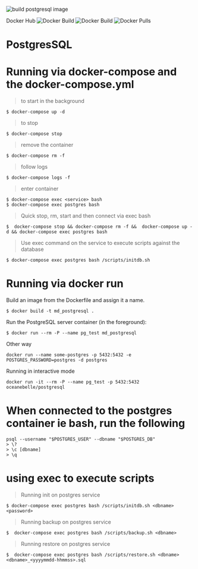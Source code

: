 ![build postgresql image](https://github.com/oceanebelle/docker/workflows/build%20postgresql%20image/badge.svg)


Docker Hub
![Docker Build](https://img.shields.io/docker/cloud/automated/oceanebelle/postgresql)
![Docker Build](https://img.shields.io/docker/cloud/build/oceanebelle/postgresql)
![Docker Pulls](https://img.shields.io/docker/pulls/oceanebelle/postgresql)


# PostgresSQL

# Running via docker-compose and the docker-compose.yml

> to start in the background
```
$ docker-compose up -d
```

> to stop 
```
$ docker-compose stop
```

> remove the container
```
$ docker-compose rm -f
```
> follow logs
```
$ docker-compose logs -f
```

> enter container
```
$ docker-compose exec <service> bash
$ docker-compose exec postgres bash
```

> Quick stop, rm, start and then connect via exec bash
```
$  docker-compose stop && docker-compose rm -f &&  docker-compose up -d && docker-compose exec postgres bash
```

> Use exec command on the service to execute scripts against the database
```
$ docker-compose exec postgres bash /scripts/initdb.sh
```


# Running via docker run
Build an image from the Dockerfile and assign it a name.
```
$ docker build -t md_postgresql .
```

Run the PostgreSQL server container (in the foreground):
```
$ docker run --rm -P --name pg_test md_postgresql
```

Other way
```
docker run --name some-postgres -p 5432:5432 -e POSTGRES_PASSWORD=postgres -d postgres
```

Running in interactive mode
```
docker run -it --rm -P --name pg_test -p 5432:5432 oceanebelle/postgresql
```

# When connected to the postgres container ie bash, run the following
```
psql --username "$POSTGRES_USER" --dbname "$POSTGRES_DB"
> \?
> \c [dbname]
> \q
```

# using exec to execute scripts

> Running init on postgres service
```
$ docker-compose exec postgres bash /scripts/initdb.sh <dbname> <password>
```
> Running backup on postgres service
```
$  docker-compose exec postgres bash /scripts/backup.sh <dbname>
```
> Running restore on postgres service
```
$  docker-compose exec postgres bash /scripts/restore.sh <dbname> <dbname>_<yyyymmdd-hhmmss>.sql
```
